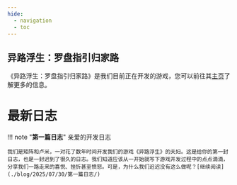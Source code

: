 ```yaml
---
hide:
  - navigation
  - toc
---
```


## 异路浮生：罗盘指引归家路
《异路浮生：罗盘指引归家路》是我们目前正在开发的游戏，您可以前往其[主页](indulgence/index.md)了解更多的信息。

# 最新日志

!!! note "**第一篇日志**"
    亲爱的开发日志

    我们是矩阵和卢米，一对花了数年时间开发我们的游戏《异路浮生》的夫妇。这是给你的第一封日志，也是一封迟到了很久的日志。我们知道应该从一开始就写下游戏开发过程中的点点滴滴，分享我们一路走来的喜悦、挫折甚至愤怒。可是，为什么我们迟迟没有这么做呢？[继续阅读](./blog/2025/07/30/第一篇日志/)
